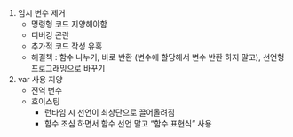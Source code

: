 1. 임시 변수 제거
   - 명령형 코드 지양해야함
   - 디버깅 곤란
   - 추가적 코드 작성 유혹
   - 해결책 : 함수 나누기, 바로 반환 (변수에 할당해서 변수 반환 하지 말고), 선언형 프로그래밍으로 바꾸기
2. var 사용 지양
   - 전역 변수
   - 호이스팅
     - 런타임 시 선언이 최상단으로 끌어올려짐
     - 함수 조심 하면서 함수 선언 말고 “함수 표현식” 사용

